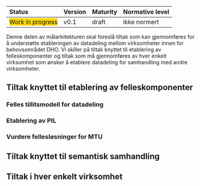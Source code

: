 | Status           | Version | Maturity | Normative level |
| :--------------- | :------ | :------- | :-------------- |
| <span style="background-color:gold">Work in progress</span> | v0.1 | draft | ikke normert |

Denne delen av målarkitekturen skal foreslå tiltak som kan gjennomføres for å understøtte etableringen av datadeling mellom virksomheter innen for behovsområdet DHO. Vi skiller på tiltak knyttet til etablering av felleskomponenter og tiltak som må gjennomføres av hver enkelt virksomhet som ønsker å etablere datadeling for samhandling med andre virksomheter.

## Tiltak knyttet til etablering av felleskomponenter

### Felles tillitsmodell for datadeling

### Etablering av PIL

### Vurdere fellesløsninger for MTU

## Tiltak knyttet til semantisk samhandling

## Tiltak i hver enkelt virksomhet
